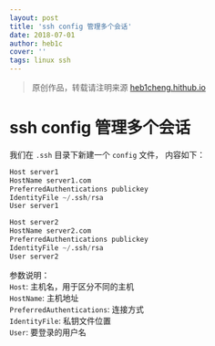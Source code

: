 ```yaml
---
layout: post
title: 'ssh config 管理多个会话'
date: 2018-07-01
author: heb1c
cover: ''
tags: linux ssh
---
```


> 原创作品，转载请注明来源 [heb1cheng.hithub.io](https://heb1cheng.hithub.io)  

# ssh config 管理多个会话

我们在 `.ssh` 目录下新建一个 `config` 文件， 内容如下：

```python
Host server1
HostName server1.com
PreferredAuthentications publickey
IdentityFile ~/.ssh/rsa
User server1

Host server2
HostName server2.com
PreferredAuthentications publickey
IdentityFile ~/.ssh/rsa
User server2

```
参数说明：  
`Host`: 主机名，用于区分不同的主机  
`HostName`: 主机地址  
`PreferredAuthentications`: 连接方式  
`IdentityFile`: 私钥文件位置  
`User`: 要登录的用户名

